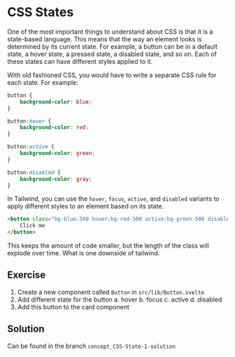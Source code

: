 # CSS States

One of the most important things to understand about CSS is that it is a state-based language.
This means that the way an element looks is determined by its current state. For example, a button can be in a default state, a hover state, a pressed state, a disabled state, and so on.
Each of these states can have different styles applied to it.

With old fashioned CSS, you would have to write a separate CSS rule for each state. For example:

```css
button {
	background-color: blue;
}

button:hover {
	background-color: red;
}

button:active {
	background-color: green;
}

button:disabled {
	background-color: gray;
}
```

In Tailwind, you can use the `hover`, `focus`, `active`, and `disabled` variants to apply different styles to an element based on its state.

```html
<button class="bg-blue-500 hover:bg-red-500 active:bg-green-500 disabled:bg-gray-500">
	Click me
</button>
```

This keeps the amount of code smaller, but the length of the class will explode over time.
What is one downside of tailwind.

## Exercise

1. Create a new component called `Button` in `src/lib/Button.svelte`
2. Add different state for the button
   a. hover
   b. focus
   c. active
   d. disabled
3. Add this button to the card component

## Solution

Can be found in the branch `concept_CSS-State-1-solution`
